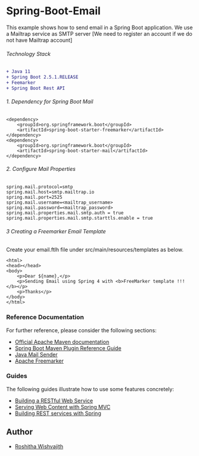 # Spring-Boot-Email

This example shows how to send email in a Spring Boot application. We use a Mailtrap service as SMTP server [We need to register an account if we do not have Mailtrap account]

###### Technology Stack
```diff
+ Java 11
+ Spring Boot 2.5.1.RELEASE
+ Feemarker
+ Spring Boot Rest API
```

###### 1. Dependency for Spring Boot Mail
```
<dependency>
    <groupId>org.springframework.boot</groupId>
    <artifactId>spring-boot-starter-freemarker</artifactId>
</dependency>
<dependency>
    <groupId>org.springframework.boot</groupId>
    <artifactId>spring-boot-starter-mail</artifactId>
</dependency>
```
###### 2. Configure Mail Properties
```
spring.mail.protocol=smtp
spring.mail.host=smtp.mailtrap.io
spring.mail.port=2525
spring.mail.username=<mailtrap_username>
spring.mail.password=<mailtrap_password>
spring.mail.properties.mail.smtp.auth = true
spring.mail.properties.mail.smtp.starttls.enable = true
```

###### 3 Creating a Freemarker Email Template
Create your email.ftlh file under src/main/resources/templates as below.
```
<html>
<head></head>
<body>
    <p>Dear ${name},</p>
    <p>Sending Email using Spring 4 with <b>FreeMarker template !!!</b></p>
    <p>Thanks</p>
</body>
</html>
```

### Reference Documentation
For further reference, please consider the following sections:

* [Official Apache Maven documentation](https://maven.apache.org/guides/index.html)
* [Spring Boot Maven Plugin Reference Guide](https://docs.spring.io/spring-boot/docs/2.5.1/maven-plugin/reference/html/)
* [Java Mail Sender](https://docs.spring.io/spring-boot/docs/2.5.1/reference/htmlsingle/#boot-features-email)
* [Apache Freemarker](https://docs.spring.io/spring-boot/docs/2.5.1/reference/htmlsingle/#boot-features-spring-mvc-template-engines)

### Guides
The following guides illustrate how to use some features concretely:

* [Building a RESTful Web Service](https://spring.io/guides/gs/rest-service/)
* [Serving Web Content with Spring MVC](https://spring.io/guides/gs/serving-web-content/)
* [Building REST services with Spring](https://spring.io/guides/tutorials/bookmarks/)

## Author
 * [Roshitha Wishvajith](https://github.com/rowishva?tab=repositories)
